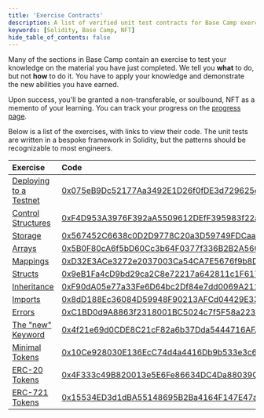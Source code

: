 ```yaml
---
title: 'Exercise Contracts'
description: A list of verified unit test contracts for Base Camp exercises.
keywords: [Solidity, Base Camp, NFT]
hide_table_of_contents: false
---
```


Many of the sections in Base Camp contain an exercise to test your knowledge on the material you have just completed. We tell you **what** to do, but not **how** to do it. You have to apply your knowledge and demonstrate the new abilities you have earned.

Upon success, you'll be granted a non-transferable, or soulbound, NFT as a memento of your learning. You can track your progress on the [progress page].

Below is a list of the exercises, with links to view their code. The unit tests are written in a bespoke framework in Solidity, but the patterns should be recognizable to most engineers.

| Exercise                 | Code                                         |
| :----------------------- | :------------------------------------------- |
| [Deploying to a Testnet] | [0x075eB9Dc52177Aa3492E1D26f0fDE3d729625d2F] |
| [Control Structures]     | [0xF4D953A3976F392aA5509612DEfF395983f22a84] |
| [Storage]                | [0x567452C6638c0D2D9778C20a3D59749FDCaa7aB3] |
| [Arrays]                 | [0x5B0F80cA6f5bD60Cc3b64F0377f336B2B2A56CdF] |
| [Mappings]               | [0xD32E3ACe3272e2037003Ca54CA7E5676f9b8D06C] |
| [Structs]                | [0x9eB1Fa4cD9bd29ca2C8e72217a642811c1F6176d] |
| [Inheritance]            | [0xF90dA05e77a33Fe6D64bc2Df84e7dd0069A2111C] |
| [Imports]                | [0x8dD188Ec36084D59948F90213AFCd04429E33c0c] |
| [Errors]                 | [0xC1BD0d9A8863f2318001BC5024c7f5F58a2236F7] |
| [The "new" Keyword]      | [0x4f21e69d0CDE8C21cF82a6b37Dda5444716AFA46] |
| [Minimal Tokens]         | [0x10Ce928030E136EcC74d4a4416Db9b533e3c694D] |
| [ERC-20 Tokens]          | [0x4F333c49B820013e5E6Fe86634DC4Da88039CE50] |
| [ERC-721 Tokens]         | [0x15534ED3d1dBA55148695B2Ba4164F147E47a10c] |

[progress page]: https://docs.base.org/base-camp/progress
[Deploying to a Testnet]: https://docs.base.org/base-camp/docs/deployment-to-testnet/deployment-to-testnet-exercise
[Control Structures]: https://docs.base.org/base-camp/docs/control-structures/control-structures-exercise
[Storage]: https://docs.base.org/base-camp/docs/storage/storage-exercise
[Arrays]: https://docs.base.org/base-camp/docs/arrays/arrays-exercise
[Mappings]: https://docs.base.org/base-camp/docs/mappings/mappings-exercise
[Structs]: https://docs.base.org/base-camp/docs/structs/structs-exercise
[Inheritance]: https://docs.base.org/base-camp/docs/inheritance/inheritance-exercise
[Imports]: https://docs.base.org/base-camp/docs/imports/imports-exercise
[Errors]: https://docs.base.org/base-camp/docs/error-triage/error-triage-exercise
[The "new" Keyword]: https://docs.base.org/base-camp/docs/new-keyword/new-keyword-exercise
[Minimal Tokens]: https://docs.base.org/base-camp/docs/minimal-tokens/minimal-tokens-exercise
[ERC-20 Tokens]: https://docs.base.org/base-camp/docs/erc-20-token/erc-20-exercise
[ERC-721 Tokens]: https://docs.base.org/base-camp/docs/erc-721-token/erc-721-exercise
[0x075eB9Dc52177Aa3492E1D26f0fDE3d729625d2F]: https://sepolia.basescan.org/address/0x075eb9dc52177aa3492e1d26f0fde3d729625d2f#code#F16#L1
[0xF4D953A3976F392aA5509612DEfF395983f22a84]: https://sepolia.basescan.org/address/0xf4d953a3976f392aa5509612deff395983f22a84#code#F17#L1
[0x567452C6638c0D2D9778C20a3D59749FDCaa7aB3]: https://sepolia.basescan.org/address/0x567452c6638c0d2d9778c20a3d59749fdcaa7ab3#code#F17#L1
[0x5B0F80cA6f5bD60Cc3b64F0377f336B2B2A56CdF]: https://sepolia.basescan.org/address/0x5b0f80ca6f5bd60cc3b64f0377f336b2b2a56cdf
[0xD32E3ACe3272e2037003Ca54CA7E5676f9b8D06C]: https://sepolia.basescan.org/address/0xd32e3ace3272e2037003ca54ca7e5676f9b8d06c#code#F17#L1
[0x9eB1Fa4cD9bd29ca2C8e72217a642811c1F6176d]: https://sepolia.basescan.org/address/0x9eb1fa4cd9bd29ca2c8e72217a642811c1f6176d#code#F17#L1
[0xF90dA05e77a33Fe6D64bc2Df84e7dd0069A2111C]: https://sepolia.basescan.org/address/0xF90dA05e77a33Fe6D64bc2Df84e7dd0069A2111C#code#F17#L1
[0x8dD188Ec36084D59948F90213AFCd04429E33c0c]: https://sepolia.basescan.org/address/0x8dd188ec36084d59948f90213afcd04429e33c0c#code#F17#L1
[0xC1BD0d9A8863f2318001BC5024c7f5F58a2236F7]: https://sepolia.basescan.org/address/0xc1bd0d9a8863f2318001bc5024c7f5f58a2236f7#code#F17#L1
[0x4f21e69d0CDE8C21cF82a6b37Dda5444716AFA46]: https://sepolia.basescan.org/address/0x4f21e69d0cde8c21cf82a6b37dda5444716afa46#code#F17#L1
[0x10Ce928030E136EcC74d4a4416Db9b533e3c694D]: https://sepolia.basescan.org/address/0x10ce928030e136ecc74d4a4416db9b533e3c694d#code#F17#L1
[0x4F333c49B820013e5E6Fe86634DC4Da88039CE50]: https://sepolia.basescan.org/address/0x4f333c49b820013e5e6fe86634dc4da88039ce50#code#F21#L1
[0x15534ED3d1dBA55148695B2Ba4164F147E47a10c]: https://sepolia.basescan.org/address/0x15534ed3d1dba55148695b2ba4164f147e47a10c#code#F18#L1
